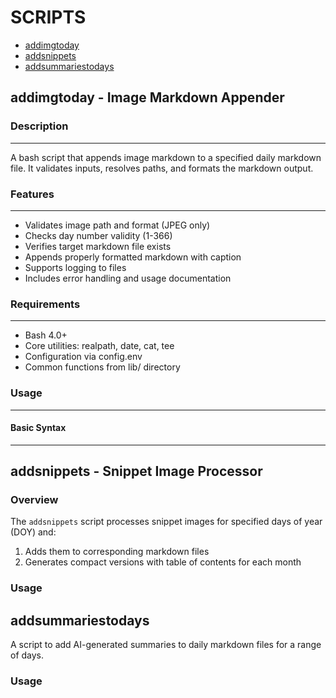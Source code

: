 # SCRIPTS

- [addimgtoday](#addimgtoday---image-markdown-appender)
- [addsnippets](#addsnippets---snippet-image-processor)
- [addsummariestodays](#addsummariestodays)

## addimgtoday - Image Markdown Appender

### Description

______________________________________________________________________

A bash script that appends image markdown to a specified daily markdown file. It validates inputs, resolves paths, and formats the markdown output.

### Features

______________________________________________________________________

- Validates image path and format (JPEG only)
- Checks day number validity (1-366)
- Verifies target markdown file exists
- Appends properly formatted markdown with caption
- Supports logging to files
- Includes error handling and usage documentation

### Requirements

______________________________________________________________________

- Bash 4.0+
- Core utilities: realpath, date, cat, tee
- Configuration via config.env
- Common functions from lib/ directory

### Usage

______________________________________________________________________

#### Basic Syntax

______________________________________________________________________

## addsnippets - Snippet Image Processor

### Overview

The `addsnippets` script processes snippet images for specified days of year (DOY) and:

1. Adds them to corresponding markdown files
1. Generates compact versions with table of contents for each month

### Usage

## addsummariestodays

A script to add AI-generated summaries to daily markdown files for a range of days.

### Usage
